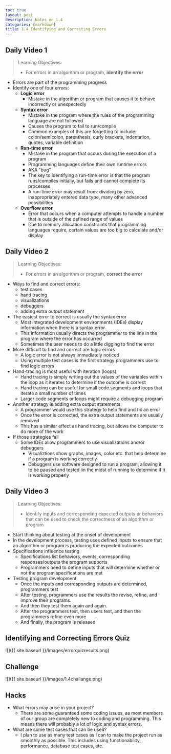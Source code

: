 ```yaml
---
toc: true
layout: post
description: Notes on 1.4
categories: [markdown] 
title: 1.4 Identifying and Correcting Errors
---
```


## Daily Video 1
> Learning Objectives:
> - For errors in an algorithm or program, **identify the error**

- Errors are part of the programming progress
- Identify one of four errors: 
    - **Logic error**
        - Mistake in the algorithm or program that causes it to behave incorrectly or unexpectedly
    - **Syntax error** 
        - Mistake in the program where the rules of the programming language are not followed
        - Causes the program to fail to run/compile
        - Common examples of this are forgetting to include: colon/semicolon, parenthesis, curly brackets, indentation, quotes, variable definition
    - **Run-time error** 
        - Mistake in the program that occurs during the execution of a program
        - Programming languages define their own runtime errors
        - AKA "bug"
        - The key to identifying a run-time error is that the program runs/compiles initially, but fails and cannot complete its processes
        - A run-time error may result from: dividing by zero, inappropriately entered data type, many other advanced possibilities
    - **Overflow error**
        - Error that occurs when a computer attempts to handle a number that is outside of the defined range of values
        - Due to memory allocation constraints that programming languages require, certain values are too big to calculate and/or display

## Daily Video 2
> Learning Objectives:
> - For errors in an algorithm or program, **correct the error**

- Ways to find and correct errors: 
    - test cases
    - hand tracing
    - visualizations
    - debuggers
    - adding extra output statement
- The easiest error to correct is usually the syntax error
    - Most integrated development environments (IDEs) display information when there is a syntax error
    - This information usually directs the programmer to the line in the program where the error has occurred
    - Sometimes the user needs to do a little digging to find the error 
- More difficult to find and correct are logic errors
    - A logic error is not always immediately noticed
    - Using multiple test cases is the first strategy programmers use to find logic errors
- Hand-tracing is most useful with iteration (loops)
    - Hand tracing is simply writing out the values of the variables within the loop as it iterates to determine if the outcome is correct
    - Hand tracing can be useful for small code segments and loops that iterate a small number of times
    - Larger code segments or loops might require a debugging program
- Another strategy is adding extra output statements
    - A programmer would use this strategy to help find and fix an error
    - Once the error is corrected, the extra output statements are usually removed
    - This has a similar effect as hand tracing, but allows the computer to do more of the work
- If those strategies fail
    - Some IDEs allow programmers to use visualizations and/or debuggers 
        - Visualiztions show graphs, images, color etc. that help determine if a program is working correctly
        - Debuggers use software designed to run a program, allowing it to be paused and tested iin the midst of running to determine if it is working properly

## Daily Video 3
> Learning Objectives:
> - Identify inputs and corresponding expected outputs or behaviors that can be used to check the correctness of an algorithm or program

- Start thinking about testing at the onset of development
- In the development process, testing uses defined inputs to ensure that an algorithm or program is producing the expected outcomes
- Specifications influence testing
    - Specifications list behaviors, events, corresponding responses/outputs the program supports
    - Programmers need to define inputs that will determine whether or not the program specifications are met
- Testing program development
    - Once the inputs and corresponding outputs are determined, programmers test
    - After testing, programmers use the results the revise, refine, and improve their programs.
    - And then they test them again and again.
    - After the programmers test, then users test, and then the programmers refine even more
    - And finally, the program is released

## Identifying and Correcting Errors Quiz
![]({{ site.baseurl }}/images/errorquizresults.png)

## Challenge 
![]({{ site.baseurl }}/images/1.4challange.png)

## Hacks
- What errors may arise in your project?
    - There are some guaranteed some coding issues, as most members of our group are completely new to coding and programming. This means there will probably a lot of logic and syntax errors. 
- What are some test cases that can be used?
    - I plan to use as many test cases as I can to make the project run as smoothly as possible. This includes using functionability, performance, database test cases, etc. 